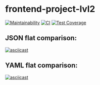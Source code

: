 # frontend-project-lvl2
[![Maintainability](https://api.codeclimate.com/v1/badges/e3678b0710629afd321c/maintainability)](https://codeclimate.com/github/nightlord189/frontend-project-lvl2)
[![CI](https://github.com/nightlord189/frontend-project-lvl2/workflows/main/badge.svg)](https://github.com/nightlord189/frontend-project-lvl2/actions)
[![Test Coverage](https://api.codeclimate.com/v1/badges/e3678b0710629afd321c/test_coverage)](https://codeclimate.com/github/nightlord189/frontend-project-lvl2/test_coverage)

## JSON flat comparison:
[![asciicast](https://asciinema.org/a/tNlOdrGrQh5ZUU19GygwtbmGX.svg)](https://asciinema.org/a/tNlOdrGrQh5ZUU19GygwtbmGX)

## YAML flat comparison:
[![asciicast](https://asciinema.org/a/bUbbgef78aUuX170CERMyuRmx.svg)](https://asciinema.org/a/bUbbgef78aUuX170CERMyuRmx)